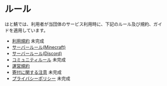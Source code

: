# ルール

はと鯖では、利用者が当団体のサービス利用時に、下記のルール及び規約、ガイドを適用しています。

- [利用規約](/rule/application-config.html) 未完成
- [サーバールール(Minecraft)](/rule/server-rule.html)
- [サーバールール(Discord)](/rule/Discord.html)
- [コミュニティルール](/rule/global-api.html) 未完成
- [運営規約](/rule/op-rule.html)
- [寄付に関する注意](/rule/instance-properties.html) 未完成
- [プライバシーポリシー](/rule/instance-methods.html) 未完成
